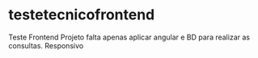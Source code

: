 # testetecnicofrontend
Teste Frontend
Projeto falta apenas aplicar angular e BD para realizar as consultas.
Responsivo
